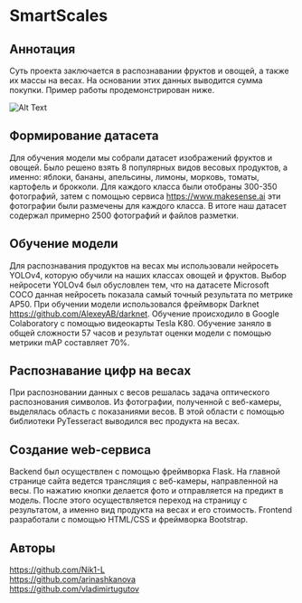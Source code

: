 # SmartScales
## Аннотация
Суть проекта заключается в распознавании фруктов и овощей, а также их массы на весах. На основании этих данных выводится сумма покупки. Пример работы продемонстрирован ниже.

![Alt Text](https://github.com/Nik1-L/SmartScales/blob/main/images/web_gif.gif)
## Формирование датасета
Для обучения модели мы собрали датасет изображений фруктов и овощей. Было решено взять 8 популярных видов весовых продуктов, а именно: яблоки, бананы, апельсины, лимоны, морковь, томаты, картофель и брокколи. Для каждого класса были отобраны 300-350 фотографий, затем с помощью сервиса https://www.makesense.ai эти фотографии были размечены для каждого класса. В итоге наш датасет содержал примерно 2500 фотографий и файлов разметки.

## Обучение модели
Для распознавания продуктов на весах мы использовали нейросеть YOLOv4, которую обучили на наших классах овощей и фруктов. Выбор нейросети YOLOv4 был обусловлен тем, что на датасете Microsoft COCO данная нейросеть показала самый точный результата по метрике AP50. При обучении модели использовался фреймворк Darknet https://github.com/AlexeyAB/darknet. Обучение происходило в Google Colaboratory с помощью видеокарты Tesla K80. Обучение заняло в общей сложности 57 часов и результат оценки модели с помощью метрики mAP составляет 70%.

## Распознавание цифр на весах
При распозновании данных с весов решалась задача оптического распознования символов. Из фотографии, полученной с веб-камеры, выделялась область с показаниями весов. В этой области с помощью библиотеки PyTesseract выводился вес продукта на весах.  

## Создание web-сервиса
Backend был осуществлен с помощью фреймворка Flask. На главной странице сайта ведется трансляция с веб-камеры, направленной на весы. По нажатию кнопки делается фото и отправляется на предикт в модель. После этого осуществляется переход на страницу с результатом, а именно вид продукта на весах и его стоимость. Frontend разработали с помощью HTML/CSS и фреймворка Bootstrap.

## Авторы
https://github.com/Nik1-L  
https://github.com/arinashkanova  
https://github.com/vladimirtugutov  
